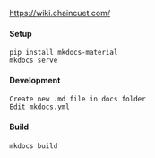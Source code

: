 https://wiki.chaincuet.com/

#### Setup

```
pip install mkdocs-material
mkdocs serve
```

#### Development

```
Create new .md file in docs folder
Edit mkdocs.yml
```

#### Build

```
mkdocs build
```

